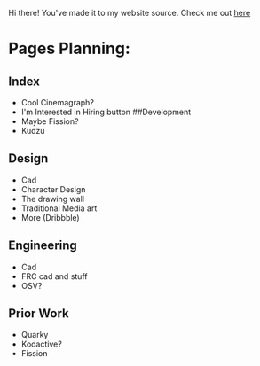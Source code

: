 Hi there! You've made it to my website source. Check me out [here](mattfan.me)
# Pages Planning:
## Index
- Cool Cinemagraph?
- I'm Interested in Hiring button
##Development
- Maybe Fission?
- Kudzu

## Design
- Cad
- Character Design
- The drawing wall
- Traditional Media art
- More (Dribbble)

## Engineering
- Cad
- FRC cad and stuff
- OSV?
## Prior Work
- Quarky
- Kodactive?
- Fission
